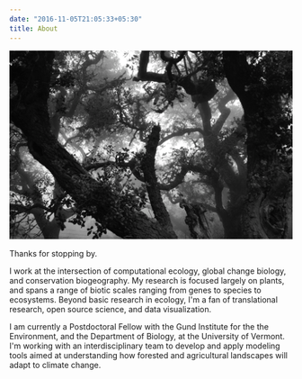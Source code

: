 ```yaml
---
date: "2016-11-05T21:05:33+05:30"
title: About
---
```


![bay trees](/img/images/oaks_1600.png)

Thanks for stopping by. 

I work at the intersection of computational ecology, global change biology, and conservation biogeography. My research is focused largely on plants, and spans a range of biotic scales ranging from genes to species to ecosystems. Beyond basic research in ecology, I'm a fan of translational research, open source science, and data visualization.

I am currently a Postdoctoral Fellow with the Gund Institute for the the Environment, and the Department of Biology, at the University of Vermont. I'm working with an interdisciplinary team to develop and apply modeling tools aimed at understanding how forested and agricultural landscapes will adapt to climate change.
